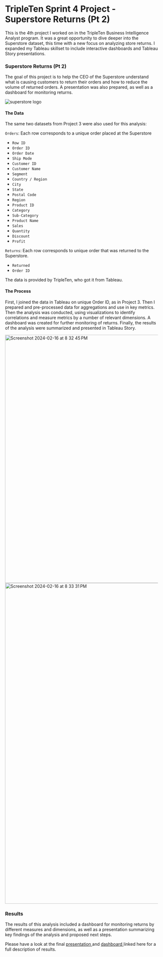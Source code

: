 # TripleTen Sprint 4 Project - Superstore Returns (Pt 2)

This is the 4th project I worked on in the TripleTen Business Intelligence Analyst program. It was a great opportunity to dive deeper into the Superstore dataset, this time with a new focus on analyzing store returns. I expanded my Tableau skillset to include interactive dashboards and Tableau Story presentations.

### Superstore Returns (Pt 2)

The goal of this project is to help the CEO of the Superstore understand what is causing customers to return their orders and how to reduce the volume of returned orders. A presentation was also prepared, as well as a dashboard for monitoring returns.

![superstore logo](https://github.com/ejdostal/Data_projects_TripleTen/assets/151595335/271f873c-f48d-4433-a00f-57d4b6599cad)

#### The Data

The same two datasets from Project 3 were also used for this analysis:

`Orders`: Each row corresponds to a unique order placed at the Superstore
- `Row ID` 
- `Order ID` 
- `Order Date` 
- `Ship Mode` 
- `Customer ID`   
- `Customer Name` 
- `Segment` 
- `Country / Region` 
- `City` 
- `State` 
- `Postal Code` 
- `Region`
- `Product ID` 
- `Category` 
- `Sub-Category` 
- `Product Name` 
- `Sales` 
- `Quantity` 
- `Discount` 
- `Profit` 

`Returns`: Each row corresponds to unique order that was returned to the Superstore.
- `Returned` 
- `Order ID` 

The data is provided by TripleTen, who got it from Tableau.

#### The Process

First, I joined the data in Tableau on unique Order ID, as in Project 3. Then I prepared and pre-processed data for aggregations and use in key metrics. Then the analysis was conducted, using visualizations to identify correlations and measure metrics by a number of relevant dimensions. A dashboard was created for further monitoring of returns. Finally, the results of the analysis were summarized and presented in Tableau Story.

<img width="814" alt="Screenshot 2024-02-16 at 8 32 45 PM" src="https://github.com/ejdostal/Data_projects_TripleTen/assets/151595335/180de271-f005-40fb-8f95-07af8dbca826">

<img width="1052" alt="Screenshot 2024-02-16 at 8 33 31 PM" src="https://github.com/ejdostal/Data_projects_TripleTen/assets/151595335/9f16f9d2-cd78-46a1-bce2-9163b0569b82">


### Results 

The results of this analysis included a dashboard for monitoring returns by different measures and dimensions, as well as a presentation summarizing key findings of the analysis and proposed next steps. 

Please have a look at the final [presentation ](https://public.tableau.com/views/SuperstoreReturnsPt2/3_Presentation?:language=en-US&:sid=&:display_count=n&:origin=viz_share_link) and [dashboard ](https://public.tableau.com/views/MonitoringReturnsDashboard-SuperstoreReturnsPt2/2_MonitoringReturnsDashboard?:language=en-US&:sid=&:display_count=n&:origin=viz_share_link) linked here for a full description of results.
